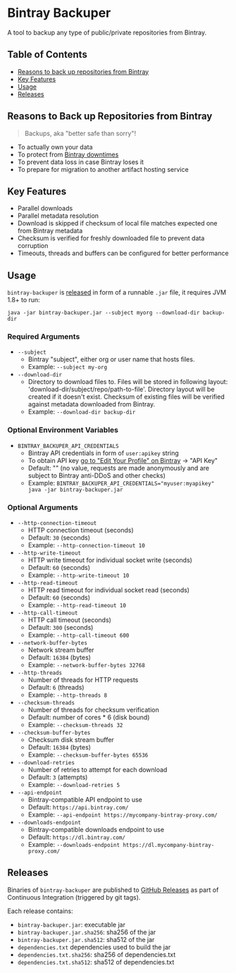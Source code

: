# Bintray Backuper

A tool to backup any type of public/private repositories from Bintray.

## Table of Contents

- [Reasons to back up repositories from Bintray](#reasons-to-back-up-repositories-from-bintray)
- [Key Features](#key-features)
- [Usage](#usage)
- [Releases](#releases)

## Reasons to Back up Repositories from Bintray

>Backups, aka "better safe than sorry"!

- To actually own your data
- To protect from [Bintray downtimes](https://status.bintray.com)
- To prevent data loss in case Bintray loses it
- To prepare for migration to another artifact hosting service

## Key Features

- Parallel downloads
- Parallel metadata resolution
- Download is skipped if checksum of local file matches expected one from Bintray metadata
- Checksum is verified for freshly downloaded file to prevent data corruption
- Timeouts, threads and buffers can be configured for better performance

## Usage

`bintray-backuper` is [released](#releases) in form of a runnable `.jar` file, it requires JVM 1.8+ to run:

```console
java -jar bintray-backuper.jar --subject myorg --download-dir backup-dir
```

### Required Arguments

- `--subject`
    - Bintray "subject", either org or user name that hosts files.
    - Example: `--subject my-org`
- `--download-dir`
    - Directory to download files to. Files will be stored in following layout: 'download-dir/subject/repo/path-to-file'. Directory layout will be created if it doesn't exist. Checksum of existing files will be verified against metadata downloaded from Bintray.
    - Example: `--download-dir backup-dir`

### Optional Environment Variables

- `BINTRAY_BACKUPER_API_CREDENTIALS`
    - Bintray API credentials in form of `user:apikey` string
    - To obtain API key [go to "Edit Your Profile" on Bintray](https://bintray.com/profile/edit) → "API Key"
    - Default: "" (no value, requests are made anonymously and are subject to Bintray anti-DDoS and other checks)
    - Example: `BINTRAY_BACKUPER_API_CREDENTIALS="myuser:myapikey" java -jar bintray-backuper.jar`

### Optional Arguments

- `--http-connection-timeout`
    - HTTP connection timeout (seconds)
    - Default: `30` (seconds)
    - Example: `--http-connection-timeout 10`
- `--http-write-timeout`
    - HTTP write timeout for individual socket write (seconds)
    - Default: `60` (seconds)
    - Example: `--http-write-timeout 10`
- `--http-read-timeout`
    - HTTP read timeout for individual socket read (seconds)
    - Default: `60` (seconds)
    - Example: `--http-read-timeout 10`
- `--http-call-timeout`
    - HTTP call timeout (seconds)
    - Default: `300` (seconds)
    - Example: `--http-call-timeout 600`
- `--network-buffer-bytes`
    - Network stream buffer
    - Default: `16384` (bytes)
    - Example: `--network-buffer-bytes 32768`
- `--http-threads`
    - Number of threads for HTTP requests
    - Default: `6` (threads)
    - Example: `--http-threads 8`
- `--checksum-threads`
    - Number of threads for checksum verification
    - Default: number of cores * 6 (disk bound)
    - Example: `--checksum-threads 32`
- `--checksum-buffer-bytes`
    - Checksum disk stream buffer
    - Default: `16384` (bytes)
    - Example: `--checksum-buffer-bytes 65536`
- `--download-retries`
    - Number of retries to attempt for each download
    - Default: `3` (attempts)
    - Example: `--download-retries 5`
- `--api-endpoint`
    - Bintray-compatible API endpoint to use
    - Default: `https://api.bintray.com/`
    - Example: `--api-endpoint https://mycompany-bintray-proxy.com/`
- `--downloads-endpoint`
    - Bintray-compatible downloads endpoint to use
    - Default: `https://dl.bintray.com/`
    - Example: `--downloads-endpoint https://dl.mycompany-bintray-proxy.com/`

## Releases

Binaries of `bintray-backuper` are published to [GitHub Releases](https://github.com/buildfoundation/bintray-backuper/releases) as part of Continuous Integration (triggered by git tags).

Each release contains:

- `bintray-backuper.jar`: executable jar
- `bintray-backuper.jar.sha256`: sha256 of the jar
- `bintray-backuper.jar.sha512`: sha512 of the jar
- `dependencies.txt` dependencies used to build the jar
- `dependencies.txt.sha256`: sha256 of dependencies.txt
- `dependencies.txt.sha512`: sha512 of dependencies.txt
